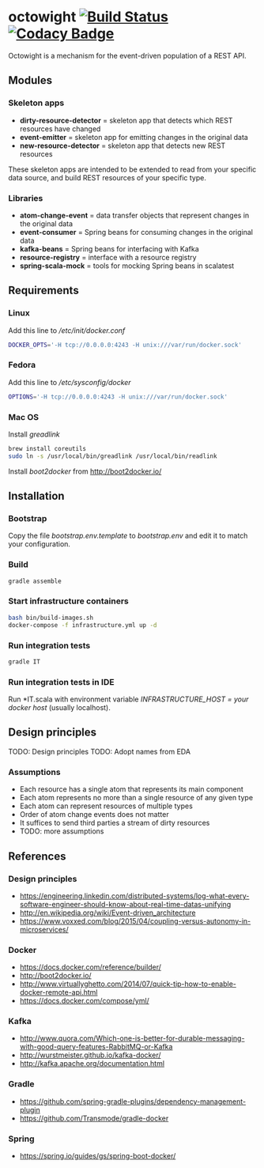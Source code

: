 # octowight [![Build Status](https://travis-ci.org/jasperavisser/octowight.svg?branch=master)](https://travis-ci.org/jasperavisser/octowight) [![Codacy Badge](https://www.codacy.com/project/badge/9541b85030e24d1b9b170e19cec3b0d5)](https://www.codacy.com/app/jasper-a-visser/octowight)
Octowight is a mechanism for the event-driven population of a REST API.

## Modules

### Skeleton apps
- **dirty-resource-detector** = skeleton app that detects which REST resources have changed
- **event-emitter** = skeleton app for emitting changes in the original data
- **new-resource-detector** = skeleton app that detects new REST resources

These skeleton apps are intended to be extended to read from your specific data source, and build REST resources of your specific type.

### Libraries
- **atom-change-event** = data transfer objects that represent changes in the original data
- **event-consumer** = Spring beans for consuming changes in the original data
- **kafka-beans** = Spring beans for interfacing with Kafka
- **resource-registry** = interface with a resource registry
- **spring-scala-mock** = tools for mocking Spring beans in scalatest

## Requirements

### Linux
Add this line to */etc/init/docker.conf*

```bash
DOCKER_OPTS='-H tcp://0.0.0.0:4243 -H unix:///var/run/docker.sock'
```
### Fedora
Add this line to  */etc/sysconfig/docker*

```bash
OPTIONS='-H tcp://0.0.0.0:4243 -H unix:///var/run/docker.sock'
```
### Mac OS
Install *greadlink*

```bash
brew install coreutils
sudo ln -s /usr/local/bin/greadlink /usr/local/bin/readlink
```

Install *boot2docker* from http://boot2docker.io/

## Installation

### Bootstrap
Copy the file *bootstrap.env.template* to *bootstrap.env* and edit it to match your configuration.

### Build 
```bash
gradle assemble
```

### Start infrastructure containers
```bash
bash bin/build-images.sh
docker-compose -f infrastructure.yml up -d
```

### Run integration tests
```bash
gradle IT
```

### Run integration tests in IDE
Run \*IT.scala with environment variable *INFRASTRUCTURE_HOST = your docker host* (usually localhost).

## Design principles
TODO: Design principles
TODO: Adopt names from EDA

### Assumptions
* Each resource has a single atom that represents its main component
* Each atom represents no more than a single resource of any given type
* Each atom can represent resources of multiple types
* Order of atom change events does not matter
* It suffices to send third parties a stream of dirty resources
* TODO: more assumptions

## References

### Design principles
* https://engineering.linkedin.com/distributed-systems/log-what-every-software-engineer-should-know-about-real-time-datas-unifying
* http://en.wikipedia.org/wiki/Event-driven_architecture
* https://www.voxxed.com/blog/2015/04/coupling-versus-autonomy-in-microservices/

### Docker
* https://docs.docker.com/reference/builder/
* http://boot2docker.io/
* http://www.virtuallyghetto.com/2014/07/quick-tip-how-to-enable-docker-remote-api.html
* https://docs.docker.com/compose/yml/

### Kafka
* http://www.quora.com/Which-one-is-better-for-durable-messaging-with-good-query-features-RabbitMQ-or-Kafka
* http://wurstmeister.github.io/kafka-docker/
* http://kafka.apache.org/documentation.html

### Gradle
* https://github.com/spring-gradle-plugins/dependency-management-plugin
* https://github.com/Transmode/gradle-docker

### Spring
* https://spring.io/guides/gs/spring-boot-docker/
